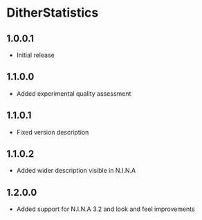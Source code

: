 ﻿# DitherStatistics

## 1.0.0.1
- Initial release

## 1.1.0.0
- Added experimental quality assessment

## 1.1.0.1
- Fixed version description

## 1.1.0.2
- Added wider description visible in N.I.N.A

## 1.2.0.0
- Added support for N.I.N.A 3.2 and look and feel improvements